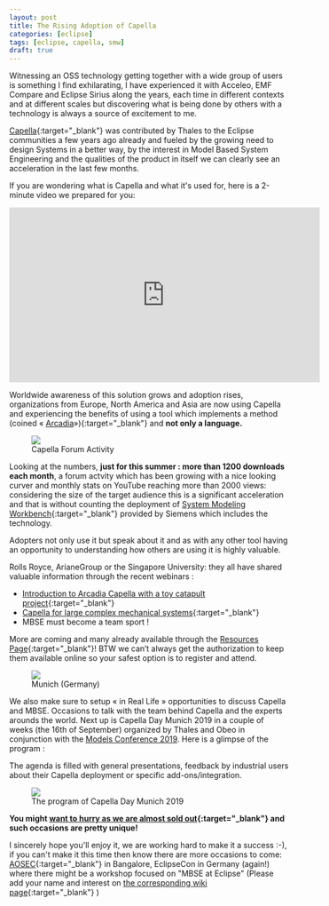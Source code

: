 ```yaml
---
layout: post
title: The Rising Adoption of Capella
categories: [eclipse]
tags: [eclipse, capella, smw]
draft: true
---
```


Witnessing an OSS technology getting together with a wide group of users is something I find exhilarating, I have experienced it with Acceleo, EMF Compare and Eclipse Sirius along the years, each time in different contexts and at different scales but discovering what is being done by others with a technology is always a source of excitement to me.

[Capella](https://www.polarsys.org/capella/){:target="_blank"}  was contributed by Thales to the Eclipse communities a few years ago already and fueled by the growing need to design Systems in a better way, by the interest in Model Based System Engineering and the qualities of the product in itself we can clearly see an acceleration in the last few months.

If you are wondering what is Capella and what it's used for, here is a 2-minute video we prepared for you:

<iframe width="560" height="315" src="https://www.youtube.com/embed/nv8IOg_xVMs" frameborder="0" allow="accelerometer; autoplay; encrypted-media; gyroscope; picture-in-picture" allowfullscreen></iframe>

Worldwide awareness of this solution grows and adoption rises, organizations from Europe, North America and Asia are now using Capella and experiencing the benefits of using a tool which implements a method (coined « [Arcadia](https://www.polarsys.org/capella/arcadia.html)»){:target="_blank"} and **not only a language.**

<figure>
    <a href="{{ site.url }}/images/blog/capelladay2019/forum-activity.png"><img src="{{ site.url }}/images/blog/capelladay2019/forum-activity.png"></a>  
    <figcaption>Capella Forum Activity</figcaption>
</figure>

Looking at the numbers, **just for this summer : more than 1200 downloads each month**, a forum actvity which has been growing with a nice looking curver and monthly stats on YouTube reaching more than 2000 views: considering the size of the target audience this is a significant acceleration and that is without counting the deployment of [System Modeling Workbench](https://www.plm.automation.siemens.com/global/en/products/collaboration/product-architecture.html){:target="_blank"} provided by Siemens which includes the technology.

Adopters not only use it but speak about it and as with any other tool having an opportunity to understanding how others are using it is highly valuable.

Rolls Royce, ArianeGroup or the Singapore University: they all have shared valuable information through the recent webinars :
* [Introduction to Arcadia Capella with a toy catapult project](https://fr.slideshare.net/Obeo_corp/webinar-july-2019-introduction-to-capella-and-arcadia-with-a-simple-system){:target="_blank"}
* [Capella for large complex mechanical systems](https://www.youtube.com/watch?v=njW_zdE_FzI){:target="_blank"}
* MBSE must become a team sport !

More are coming and many already available through the [Resources Page](https://www.polarsys.org/capella/resources.html){:target="_blank"}! BTW we can’t always get the authorization to keep them available online so your safest option is to register and attend.

<figure>
    <a href="{{ site.url }}/images/blog/capelladay2019/munich.jpg"><img src="{{ site.url }}/images/blog/capelladay2019/munich.jpg"></a>  
    <figcaption>Munich (Germany)</figcaption>
</figure>


We also make sure to setup « in Real Life » opportunities to discuss Capella and MBSE. Occasions to talk with the team behind Capella and the experts arounds the world. Next up is Capella Day Munich 2019 in a couple of weeks (the 16th of September) organized by Thales and Obeo in conjunction with the  [Models Conference 2019](https://modelsconf19.org/). Here is a glimpse of the program :

The agenda is filled with general presentations, feedback by industrial users about their Capella deployment or specific add-ons/integration.

<figure>
    <a href="{{ site.url }}/images/blog/capelladay2019/program.png"><img src="{{ site.url }}/images/blog/capelladay2019/program.png"></a>  
    <figcaption>The program of Capella Day Munich 2019</figcaption>
</figure>

**You might [want to hurry as we are almost sold out](https://polarsys.org/capella/capella_day_munich_2019.html){:target="_blank"} and such occasions are pretty unique!**

I sincerely hope you'll enjoy it, we are working hard to make it a success :-), if you can't make it this time then know there are more occasions to come: [AOSEC](https://www.incose.org/events-and-news/search-events/2019/10/17/default-calendar/asia-oceania-systems-engineering-conference-2019---call-for-papers){:target="_blank"} in Bangalore, EclipseCon in Germany (again!) where there might be a workshop focused on "MBSE at Eclipse" (Please add your name and interest on [the corresponding wiki page](https://wiki.eclipse.org/ECE2019_MBSE_at_Eclipse){:target="_blank"} )

